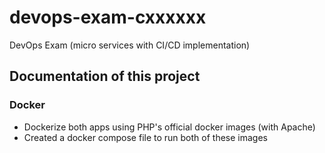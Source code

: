# devops-exam-cxxxxxx
DevOps Exam (micro services with CI/CD implementation)

## Documentation of this project

### Docker
-  Dockerize both apps using PHP's official docker images (with Apache)
-  Created a docker compose file to run both of these images




